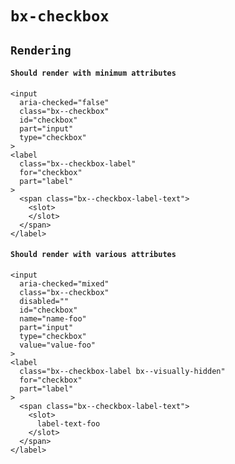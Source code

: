 # `bx-checkbox`

## `Rendering`

#### `Should render with minimum attributes`

```
<input
  aria-checked="false"
  class="bx--checkbox"
  id="checkbox"
  part="input"
  type="checkbox"
>
<label
  class="bx--checkbox-label"
  for="checkbox"
  part="label"
>
  <span class="bx--checkbox-label-text">
    <slot>
    </slot>
  </span>
</label>

```

#### `Should render with various attributes`

```
<input
  aria-checked="mixed"
  class="bx--checkbox"
  disabled=""
  id="checkbox"
  name="name-foo"
  part="input"
  type="checkbox"
  value="value-foo"
>
<label
  class="bx--checkbox-label bx--visually-hidden"
  for="checkbox"
  part="label"
>
  <span class="bx--checkbox-label-text">
    <slot>
      label-text-foo
    </slot>
  </span>
</label>

```
